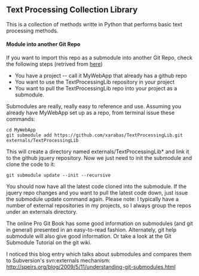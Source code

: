 <h2>Text Processing Collection Library</h2>

This is a collection of methods writte in Python that performs basic text processing methods. 

<h4>Module into another Git Repo</h4>

If you want to import this repo as a submodule into another Git Repo, check the following steps (retrived from [here](http://stackoverflow.com/questions/2140985/how-to-set-up-a-git-project-to-use-an-external-repo-submodule))

* You have a project -- call it MyWebApp that already has a github repo
* You want to use the TextProcessingLib repository in your project
* You want to pull the TextProcessingLib repo into your project as a submodule.

Submodules are really, really easy to reference and use. Assuming you already have MyWebApp set up as a repo, from terminal issue these commands:

```
cd MyWebApp
git submodule add https://github.com/xarabas/TextProcessingLib.git externals/TextProcessingLib
```

This will create a directory named externals/TextProcessingLib* and link it to the github jquery repository. Now we just need to init the submodule and clone the code to it:

```
git submodule update --init --recursive
```

You should now have all the latest code cloned into the submodule. If the jquery repo changes and you want to pull the latest code down, just issue the submodule update command again. Please note: 
I typically have a number of external repositories in my projects, so I always group the repos under an externals directory.

The online Pro Git Book has some good information on submodules (and git in general) presented in an easy-to-read fashion. Alternately, git help submodule will also give good information. Or take a look at the Git Submodule Tutorial on the git wiki.

I noticed this blog entry which talks about submodules and compares them to Subversion's svn:externals mechanism: http://speirs.org/blog/2009/5/11/understanding-git-submodules.html
